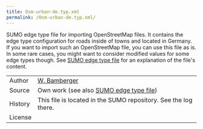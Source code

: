 ```yaml
---
title: Osm-urban-de.typ.xml
permalink: /Osm-urban-de.typ.xml/
---
```


SUMO edge type file for importing OpenStreetMap files. It contains the edge type configuration for roads inside of towns and located in Germany. If you want to import such an OpenStreetMap file, you can use this file as is. In some rare cases, you might want to consider modified values for some edge types though. See [SUMO edge type file](/SUMO_edge_type_file "wikilink") for an explanation of the file's content.

|         |                                                                            |
|---------|----------------------------------------------------------------------------|
| Author  | [W. Bamberger](http://sourceforge.net/users/w-bamberger)                   |
| Source  | Own work (see also [SUMO edge type file](/SUMO_edge_type_file "wikilink")) |
| History | This file is located in the SUMO repository. See the log there.            |
| License |                                                                            |

